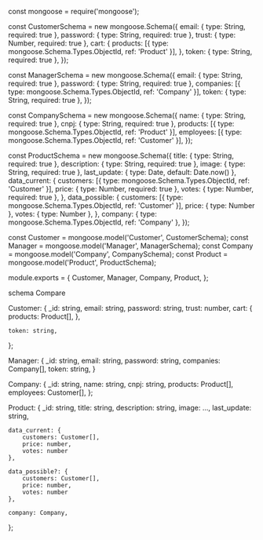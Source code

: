 

const mongoose = require('mongoose');

const CustomerSchema = new mongoose.Schema({
  email: { type: String, required: true },
  password: { type: String, required: true },
  trust: { type: Number, required: true },
  cart: {
    products: [{ type: mongoose.Schema.Types.ObjectId, ref: 'Product' }],
  },
  token: { type: String, required: true },
});

const ManagerSchema = new mongoose.Schema({
  email: { type: String, required: true },
  password: { type: String, required: true },
  companies: [{ type: mongoose.Schema.Types.ObjectId, ref: 'Company' }],
  token: { type: String, required: true },
});

const CompanySchema = new mongoose.Schema({
  name: { type: String, required: true },
  cnpj: { type: String, required: true },
  products: [{ type: mongoose.Schema.Types.ObjectId, ref: 'Product' }],
  employees: [{ type: mongoose.Schema.Types.ObjectId, ref: 'Customer' }],
});

const ProductSchema = new mongoose.Schema({
  title: { type: String, required: true },
  description: { type: String, required: true },
  image: { type: String, required: true },
  last_update: { type: Date, default: Date.now() },
  data_current: {
    customers: [{ type: mongoose.Schema.Types.ObjectId, ref: 'Customer' }],
    price: { type: Number, required: true },
    votes: { type: Number, required: true },
  },
  data_possible: {
    customers: [{ type: mongoose.Schema.Types.ObjectId, ref: 'Customer' }],
    price: { type: Number },
    votes: { type: Number },
  },
  company: { type: mongoose.Schema.Types.ObjectId, ref: 'Company' },
});

const Customer = mongoose.model('Customer', CustomerSchema);
const Manager = mongoose.model('Manager', ManagerSchema);
const Company = mongoose.model('Company', CompanySchema);
const Product = mongoose.model('Product', ProductSchema);

module.exports = {
  Customer,
  Manager,
  Company,
  Product,
};




schema Compare

Customer: {
	_id: string,
	email: string,
	password: string,
	trust: number,
	cart: {
		products: Product[],
	},

	token: string,
};

Manager: {
	_id: string,
	email: string,
	password: string,
	companies: Company[],
	token: string,
}

Company: {
	_id: string,
	name: string,
	cnpj: string,
	products: Product[],
	employees: Customer[],
};

Product: {
	_id: string,
	title: string,
	description: string,
	image: ...,
	last_update: string,
	
	data_current: {
		customers: Customer[],
		price: number,
		votes: number
	},

	data_possible?: {
		customers: Customer[],
		price: number,
		votes: number
	},

	company: Company,
};


